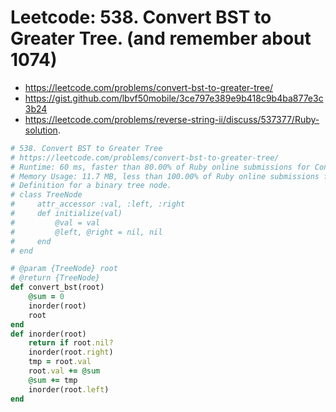 # Leetcode: 538. Convert BST to Greater Tree. (and remember about 1074)

- https://leetcode.com/problems/convert-bst-to-greater-tree/
- https://gist.github.com/lbvf50mobile/3ce797e389e9b418c9b4ba877e3c3b24
- https://leetcode.com/problems/reverse-string-ii/discuss/537377/Ruby-solution.

```Ruby
# 538. Convert BST to Greater Tree
# https://leetcode.com/problems/convert-bst-to-greater-tree/
# Runtime: 60 ms, faster than 80.00% of Ruby online submissions for Convert BST to Greater Tree.
# Memory Usage: 11.7 MB, less than 100.00% of Ruby online submissions for Convert BST to Greater Tree.
# Definition for a binary tree node.
# class TreeNode
#     attr_accessor :val, :left, :right
#     def initialize(val)
#         @val = val
#         @left, @right = nil, nil
#     end
# end

# @param {TreeNode} root
# @return {TreeNode}
def convert_bst(root)
    @sum = 0
    inorder(root)
    root
end
def inorder(root)
    return if root.nil?
    inorder(root.right)
    tmp = root.val
    root.val += @sum
    @sum += tmp
    inorder(root.left)
end
```